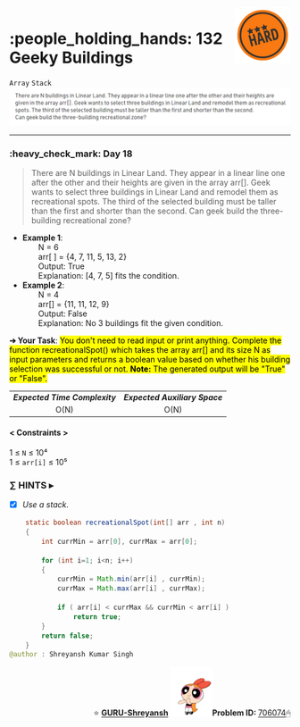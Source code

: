 <img align='right' src="https://github.com/guru-shreyansh/GeeksforGeeks-30-Days-of-Code/blob/main/!DOC!/Hard%232.png" width="100">
<h1>:people_holding_hands: 132 Geeky Buildings</h1>

`Array`
`Stack`
<img align='centre' src="https://github.com/guru-shreyansh/GeeksforGeeks-30-Days-of-Code/blob/main/Day%3C18%3E/D18.png">
________________________________________________________________________________________________________________________________________________________
<h3>:heavy_check_mark: Day 18</h3>
<blockquote>There are N buildings in Linear Land. They appear in a linear line one after the other and their heights are given in the array arr[]. Geek wants to select three buildings in Linear Land and remodel them as recreational spots. The third of the selected building must be taller than the first and shorter than the second.
Can geek build the three-building recreational zone?</blockquote>

* **Example 1**:<br>
&emsp;&emsp;N = 6<br>
&emsp;&emsp;arr[ ] = {4, 7, 11, 5, 13, 2}<br>
&emsp;&emsp;Output: True<br>
&emsp;&emsp;Explanation: [4, 7, 5] fits the condition.<br>
* **Example 2**:<br>
&emsp;&emsp;N = 4<br>
&emsp;&emsp;arr[] = {11, 11, 12, 9}<br>
&emsp;&emsp;Output: False<br>
&emsp;&emsp;Explanation: No 3 buildings fit the given condition.<br>

**➔ Your Task**:
<mark>You don't need to read input or print anything. Complete the function recreationalSpot() which takes the array arr[] and its size N as input parameters and returns a boolean value based on whether his building selection was successful or not.
<b>Note:</b> The generated output will be "True" or "False".</mark>

<table align="center">
      <tr><td><em><b>Expected Time Complexity</td> <td><em><b>Expected Auxiliary Space</td></tr>
      <tr><td align="center">O(N)</td> <td align="center">O(N)</td></tr>
</table>

#### < Constraints >
1  ≤ ` N ` ≤  10⁴<br>
1  ≤ ` arr[i] ` ≤  10⁵

###      ∑ HINTS ▸
- [x] _Use a stack._
```java
    static boolean recreationalSpot(int[] arr , int n)
    {
        int currMin = arr[0], currMax = arr[0];
        
        for (int i=1; i<n; i++)
        {
            currMin = Math.min(arr[i] , currMin);
            currMax = Math.max(arr[i] , currMax);
            
            if ( arr[i] < currMax && currMin < arr[i] )
                return true;
        }
        return false; 
    }
@author : Shreyansh Kumar Singh
```
<p align="right"> ⭐️ <a href="https://github.com/GURU-Shreyansh" target="_blank"> <b>GURU-Shreyansh</b></a>
      <img src="https://github.com/guru-shreyansh/GeeksforGeeks-30-Days-of-Code/blob/main/!DOC!/GIF--Happy-Powerpuff-Girls-Qakyyrk1IKwuK8YtQ6.gif" width="75"><b>Problem ID: </b><a href="https://practice.geeksforgeeks.org/problems/355f731797ea1acbd5ab698b19eb1c3c469aa837/1/?track=30-DOC-day-18&batchId=320" align="left">706074</a>🖱</p>
<!--
#GURU ツ
-->
